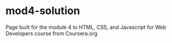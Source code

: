 # mod4-solution
Page built for the module 4 to HTML, CSS, and Javascript for Web Developers course from Coursera.org
